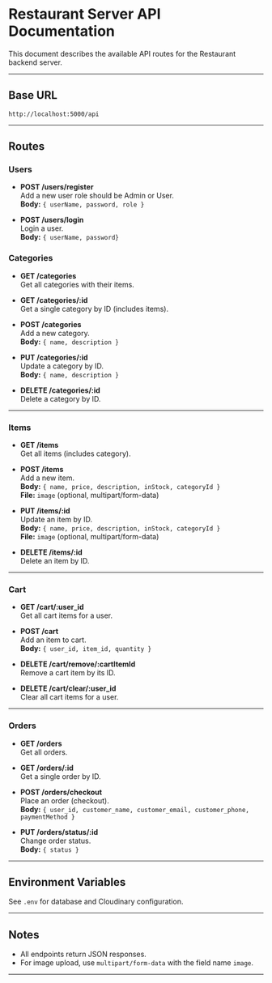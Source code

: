 # Restaurant Server API Documentation

This document describes the available API routes for the Restaurant backend server.

---

## Base URL

```
http://localhost:5000/api
```

---

## Routes

### Users

- **POST /users/register**  
    Add a new user role should be Admin or User.  
  **Body:** `{ userName, password, role }`

- **POST /users/login**  
    Login a user.  
  **Body:** `{ userName, password}`

### Categories

- **GET /categories**  
  Get all categories with their items.

- **GET /categories/:id**  
  Get a single category by ID (includes items).

- **POST /categories**  
  Add a new category.  
  **Body:** `{ name, description }`

- **PUT /categories/:id**  
  Update a category by ID.  
  **Body:** `{ name, description }`

- **DELETE /categories/:id**  
  Delete a category by ID.

---

### Items

- **GET /items**  
  Get all items (includes category).

- **POST /items**  
  Add a new item.  
  **Body:** `{ name, price, description, inStock, categoryId }`  
  **File:** `image` (optional, multipart/form-data)

- **PUT /items/:id**  
  Update an item by ID.  
  **Body:** `{ name, price, description, inStock, categoryId }`  
  **File:** `image` (optional, multipart/form-data)

- **DELETE /items/:id**  
  Delete an item by ID.

---

### Cart

- **GET /cart/:user_id**  
  Get all cart items for a user.

- **POST /cart**  
  Add an item to cart.  
  **Body:** `{ user_id, item_id, quantity }`

- **DELETE /cart/remove/:cartItemId**  
  Remove a cart item by its ID.

- **DELETE /cart/clear/:user_id**  
  Clear all cart items for a user.

---

### Orders

- **GET /orders**  
  Get all orders.

- **GET /orders/:id**  
  Get a single order by ID.

- **POST /orders/checkout**  
  Place an order (checkout).  
  **Body:** `{ user_id, customer_name, customer_email, customer_phone, paymentMethod }`

- **PUT /orders/status/:id**  
  Change order status.  
  **Body:** `{ status }`

---

## Environment Variables

See `.env` for database and Cloudinary configuration.

---

## Notes

- All endpoints return JSON responses.
- For image upload, use `multipart/form-data` with the field name `image`.

---

